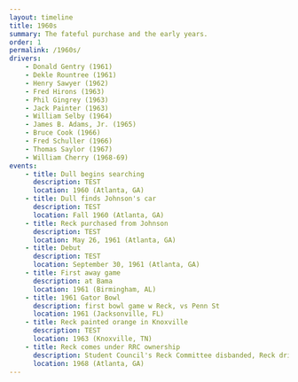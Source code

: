 ```yaml
---
layout: timeline
title: 1960s
summary: The fateful purchase and the early years.
order: 1
permalink: /1960s/
drivers:
    - Donald Gentry (1961)
    - Dekle Rountree (1961)
    - Henry Sawyer (1962)
    - Fred Hirons (1963)
    - Phil Gingrey (1963)
    - Jack Painter (1963)
    - William Selby (1964)
    - James B. Adams, Jr. (1965)
    - Bruce Cook (1966)
    - Fred Schuller (1966)
    - Thomas Saylor (1967)
    - William Cherry (1968-69)
events:
    - title: Dull begins searching
      description: TEST
      location: 1960 (Atlanta, GA)
    - title: Dull finds Johnson's car
      description: TEST
      location: Fall 1960 (Atlanta, GA)
    - title: Reck purchased from Johnson
      description: TEST
      location: May 26, 1961 (Atlanta, GA)
    - title: Debut
      description: TEST
      location: September 30, 1961 (Atlanta, GA)
    - title: First away game
      description: at Bama
      location: 1961 (Birmingham, AL)
    - title: 1961 Gator Bowl
      description: first bowl game w Reck, vs Penn St
      location: 1961 (Jacksonville, FL)
    - title: Reck painted orange in Knoxville
      description: TEST
      location: 1963 (Knoxville, TN)
    - title: Reck comes under RRC ownership
      description: Student Council's Reck Committee disbanded, Reck driver elected from Reck Club members
      location: 1968 (Atlanta, GA)
---
```

